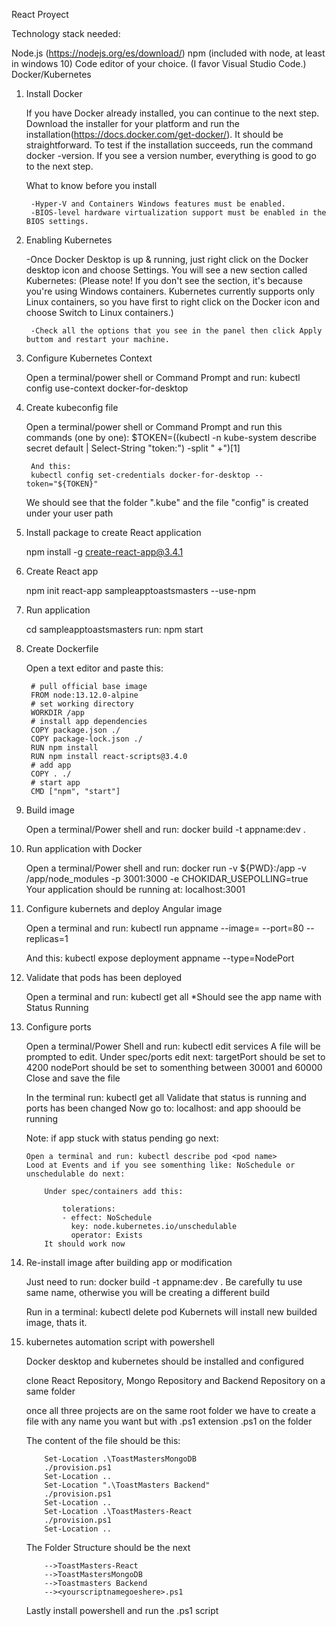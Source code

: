React Proyect

Technology stack needed:

Node.js  (https://nodejs.org/es/download/)
npm   (included with node, at least in windows 10)
Code editor of your choice. (I favor Visual Studio Code.)
Docker/Kubernetes

1. Install Docker
	
	If you have Docker already installed, you can continue to the next step.
	Download the installer for your platform and run the installation(https://docs.docker.com/get-docker/). It should be straightforward.
    To test if the installation succeeds, run the command docker -version. If you see a version number, everything is good to go to the next step.

    What to know before you install

    	-Hyper-V and Containers Windows features must be enabled.
    	-BIOS-level hardware virtualization support must be enabled in the BIOS settings.

2. Enabling Kubernetes

	-Once Docker Desktop is up & running, just right click on the Docker desktop icon and choose Settings. You will see a new section called Kubernetes:
	(Please note! If you don't see the section, it's because you're using Windows containers. Kubernetes currently supports only Linux containers, so you have first to right click on the Docker icon and choose Switch to Linux containers.)

		-Check all the options that you see in the panel then click Apply buttom and restart your machine.

3. Configure Kubernetes Context

	Open a terminal/power shell or Command Prompt and run: kubectl config use-context docker-for-desktop

4. Create kubeconfig file

	Open a terminal/power shell or Command Prompt and run this commands (one by one):
		$TOKEN=((kubectl -n kube-system describe secret default | Select-String "token:") -split " +")[1]

		And this:
	 	kubectl config set-credentials docker-for-desktop --token="${TOKEN}"

	We should see that the folder  ".kube" and the file "config" is created under your user path

5. Install package to create React application

	npm install -g create-react-app@3.4.1

6. Create React app

	npm init react-app sampleapptoastsmasters --use-npm

7. Run application

	cd sampleapptoastsmasters
	run: npm start

8. Create Dockerfile

	Open a text editor and paste this:

		# pull official base image
		FROM node:13.12.0-alpine
		# set working directory
		WORKDIR /app
		# install app dependencies
		COPY package.json ./
		COPY package-lock.json ./
		RUN npm install
		RUN npm install react-scripts@3.4.0 
		# add app
		COPY . ./
		# start app
		CMD ["npm", "start"]

9. Build image

	Open a terminal/Power shell and run: docker build -t appname:dev .

10. Run application with Docker

	Open a terminal/Power shell and run: docker run -v ${PWD}:/app -v /app/node_modules -p 3001:3000 -e CHOKIDAR_USEPOLLING=true <imagename>
	Your application should be running at: localhost:3001

11. Configure kubernets and deploy Angular image

	Open a terminal and run: kubectl run appname --image=<image name> --port=80 --replicas=1

	And this: kubectl expose deployment appname --type=NodePort 

12. Validate that pods has been deployed

	Open a terminal and run: kubectl get all
	*Should see the app name with Status Running

13. Configure ports

	Open a terminal/Power Shell and run: kubectl edit services
	A file will be prompted to edit. Under spec/ports edit next:
		targetPort should be set to 4200
		nodePort should be set to somenthing between 30001 and 60000
	Close and save the file

	In the terminal run: kubectl get all
	Validate that status is running and ports has been changed
	Now go to: localhost:<targetPort> and app shoould be running

	Note: if app stuck with status pending go next:

		Open a terminal and run: kubectl describe pod <pod name>
		Lood at Events and if you see somenthing like: NoSchedule or unschedulable do next:

			Under spec/containers add this:

				tolerations:
		        - effect: NoSchedule
		          key: node.kubernetes.io/unschedulable
		          operator: Exists
		    It should work now

14. Re-install image after building app or modification

	Just need to run: docker build -t appname:dev .
	Be carefully tu use same name, otherwise you will be creating a different build

	Run in a terminal: kubectl delete pod <pod name>
	Kubernets will install new builded image, thats it.


	
15. kubernetes automation script with powershell
	
	Docker desktop and kubernetes should be installed and configured

	clone React Repository, Mongo Repository and Backend Repository on a same folder

	once all three projects are on the same root folder we have to create a file with any name you want but with .ps1 extension <yourscriptnamegoeshere>.ps1 on the folder

	The content of the file should be this:

			Set-Location .\ToastMastersMongoDB
			./provision.ps1
			Set-Location ..
			Set-Location ".\ToastMasters Backend"
			./provision.ps1
			Set-Location ..
			Set-Location .\ToastMasters-React
			./provision.ps1
			Set-Location ..


	The Folder Structure should be the next

			-->ToastMasters-React
			-->ToastMastersMongoDB
			-->Toastmasters Backend
			--><yourscriptnamegoeshere>.ps1
			
	Lastly install powershell and run the <yourscriptnamegoeshere>.ps1 script


    





